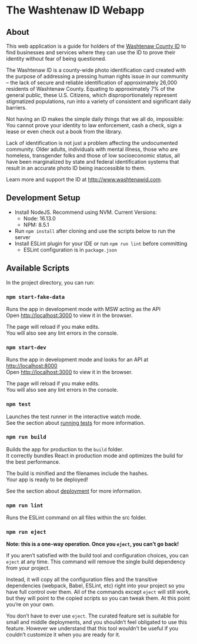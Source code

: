 # The Washtenaw ID Webapp

## About

This web application is a guide for holders of
the [Washtenaw County ID](https://www.washtenaw.org/269/County-Identification-Card-Program) to find businesses and
services where they can use the ID to prove their identity without fear of being questioned.

The Washtenaw ID is a county-wide photo identification card created with the purpose of addressing a pressing human
rights issue in our community – the lack of secure and reliable identification of approximately 26,000 residents of
Washtenaw County. Equating to approximately 7% of the general public, these U.S. Citizens, which disproportionately
represent stigmatized populations, run into a variety of consistent and significant daily barriers.

Not having an ID makes the simple daily things that we all do, impossible: You cannot prove your identity to law
enforcement, cash a check, sign a lease or even check out a book from the library.

Lack of identification is not just a problem affecting the undocumented community. Older adults, individuals with mental
illness, those who are homeless, transgender folks and those of low socioeconomic status, all have been marginalized by
state and federal identification systems that result in an accurate photo ID being inaccessible to them.

Learn more and support the ID at http://www.washtenawid.com.

## Development Setup

- Install NodeJS. Recommend using NVM. Current Versions:
    - Node: 16.13.0
    - NPM: 8.5.1
- Run `npm install` after cloning and use the scripts below to run the server
- Install ESLint plugin for your IDE or run `npm run lint` before committing
    - ESLint configuration is in `package.json`

## Available Scripts

In the project directory, you can run:

### `npm start-fake-data`

Runs the app in development mode with MSW acting as the API\
Open [http://localhost:3000](http://localhost:3000) to view it in the browser.

The page will reload if you make edits.\
You will also see any lint errors in the console.

### `npm start-dev`

Runs the app in development mode and looks for an API at [http://localhost:8000](http://localhost:8000)\
Open [http://localhost:3000](http://localhost:3000) to view it in the browser.

The page will reload if you make edits.\
You will also see any lint errors in the console.

### `npm test`

Launches the test runner in the interactive watch mode.\
See the section about [running tests](https://facebook.github.io/create-react-app/docs/running-tests) for more
information.

### `npm run build`

Builds the app for production to the `build` folder.\
It correctly bundles React in production mode and optimizes the build for the best performance.

The build is minified and the filenames include the hashes.\
Your app is ready to be deployed!

See the section about [deployment](https://facebook.github.io/create-react-app/docs/deployment) for more information.

### `npm run lint`

Runs the ESLint command on all files within the src folder.

### `npm run eject`

**Note: this is a one-way operation. Once you `eject`, you can’t go back!**

If you aren’t satisfied with the build tool and configuration choices, you can `eject` at any time. This command will
remove the single build dependency from your project.

Instead, it will copy all the configuration files and the transitive dependencies (webpack, Babel, ESLint, etc) right
into your project so you have full control over them. All of the commands except `eject` will still work, but they will
point to the copied scripts so you can tweak them. At this point you’re on your own.

You don’t have to ever use `eject`. The curated feature set is suitable for small and middle deployments, and you
shouldn’t feel obligated to use this feature. However we understand that this tool wouldn’t be useful if you couldn’t
customize it when you are ready for it.
